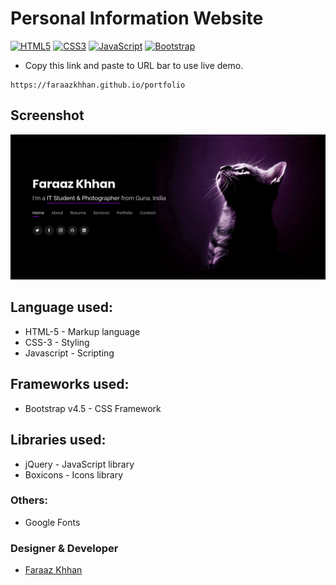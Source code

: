 # Personal Information Website
[![HTML5](https://img.shields.io/badge/HTML5-Markup-green)](https://en.wikipedia.org/wiki/HTML5)
[![CSS3](https://img.shields.io/badge/CSS--3-styling-orange)](https://en.wikipedia.org/wiki/Cascading_Style_Sheets)
[![JavaScript](https://img.shields.io/badge/JavaScript-client--side--scripting-blue)](https://en.wikipedia.org/wiki/JavaScript)
[![Bootstrap](https://img.shields.io/badge/Bootstrap-v4.5.0-%238742f5)](https://www.getbootstrap.com)


* Copy this link and paste to URL bar to use live demo.
```
https://faraazkhhan.github.io/portfolio
```

## Screenshot
![Personal Information Website by FaraazKhhan](https://raw.githubusercontent.com/FaraazKhhan/WebDesign/master/screenshot.png)

## Language used:
* HTML-5 - Markup language
* CSS-3 - Styling
* Javascript - Scripting 

## Frameworks used:
* Bootstrap v4.5 - CSS Framework

## Libraries used:
* jQuery - JavaScript library
* Boxicons - Icons library

### Others:
* Google Fonts

### Designer & Developer
* [Faraaz Khhan](https://www.instagram.com/superfaraaz) 
